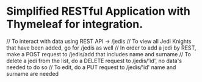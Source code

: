 # Simplified RESTful Application with Thymeleaf for integration.

// To interact with data using REST API -> /jedis
// To view all Jedi Knights that have been added, go for /jedis as well
// In order to add a jedi by REST, make a POST request to /jedis/add that includes name and surname
// To delete a jedi from the list, do a DELETE request to /jedis/'id', no data's needed to do so
// To edit, do a PUT request to /jedis/'id' name and surname are needed

